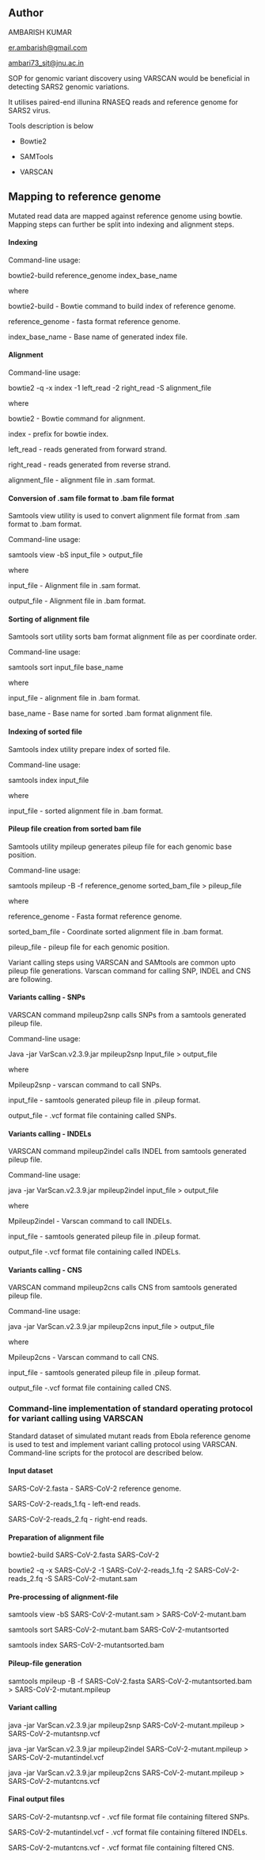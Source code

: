 ## Author

AMBARISH KUMAR

er.ambarish@gmail.com

ambari73_sit@jnu.ac.in

SOP for genomic variant discovery using VARSCAN would be beneficial in detecting SARS2 genomic variations.

It utilises paired-end illunina RNASEQ reads and reference genome for SARS2 virus.

Tools description is below

- Bowtie2

- SAMTools

- VARSCAN

## Mapping to reference genome

Mutated read data are mapped against reference genome using bowtie.
Mapping steps can further be split into indexing and alignment steps.

#### Indexing 

Command-line usage:

bowtie2-build reference_genome index_base_name

where

bowtie2-build - Bowtie command to build index of reference genome.

reference_genome - fasta format reference genome.

index_base_name - Base name of generated index file.

#### Alignment 

Command-line usage:

bowtie2 -q -x index -1 left_read -2 right_read -S alignment_file

where

bowtie2 - Bowtie command for alignment.

index - prefix for bowtie index.

left_read - reads generated from forward strand.

right_read - reads generated from reverse strand.

alignment_file - alignment file in .sam format.

#### Conversion of .sam file format to .bam file format

Samtools view utility is used to convert alignment file format from .sam format to .bam format.

Command-line usage:

samtools view -bS input_file > output_file

where

input_file - Alignment file in .sam format.

output_file - Alignment file in .bam format.

#### Sorting of alignment file

Samtools sort utility sorts bam format alignment file as per coordinate order.

Command-line usage:

samtools sort input_file base_name

where

input_file - alignment file in .bam format.

base_name - Base name for sorted .bam format alignment file.

#### Indexing of sorted file

Samtools index utility prepare index of sorted file.

Command-line usage:

samtools index input_file

where

input_file - sorted alignment file in .bam format.

#### Pileup file creation from sorted bam file

Samtools utility mpileup generates pileup file for each genomic base position. 

Command-line usage:

samtools mpileup -B -f reference_genome sorted_bam_file > pileup_file

where

reference_genome - Fasta format reference genome.

sorted_bam_file - Coordinate sorted alignment file in .bam format.

pileup_file - pileup file for each genomic position.


Variant calling steps using VARSCAN and SAMtools are common upto pileup file generations. Varscan command for calling SNP, INDEL and CNS are following. 

#### Variants calling - SNPs

VARSCAN command mpileup2snp calls SNPs from a samtools generated pileup file.

Command-line usage:

Java -jar VarScan.v2.3.9.jar mpileup2snp Input_file > output_file

where

Mpileup2snp - varscan command to call SNPs.

input_file - samtools generated pileup file in .pileup format.   

output_file - .vcf format file containing called SNPs.

#### Variants calling - INDELs

VARSCAN command mpileup2indel calls INDEL from samtools generated pileup file.

Command-line usage:

java -jar VarScan.v2.3.9.jar mpileup2indel input_file > output_file

where

Mpileup2indel - Varscan command to call INDELs.

input_file - samtools generated pileup file in .pileup format.

output_file -.vcf format file containing called INDELs.

#### Variants calling - CNS

VARSCAN command mpileup2cns calls CNS from samtools generated pileup file.

Command-line usage:

java -jar VarScan.v2.3.9.jar mpileup2cns input_file > output_file

where

Mpileup2cns - Varscan command to call CNS.

input_file - samtools generated pileup file in .pileup format.

output_file -.vcf format file containing called CNS.


### Command-line implementation of standard operating protocol for variant calling using VARSCAN

Standard dataset of simulated mutant reads from Ebola reference genome is used to test and implement variant calling protocol using VARSCAN. Command-line scripts for the protocol are described below.

#### Input dataset

SARS-CoV-2.fasta - SARS-CoV-2 reference genome.

SARS-CoV-2-reads_1.fq - left-end reads.

SARS-CoV-2-reads_2.fq - right-end reads.

#### Preparation of alignment file

bowtie2-build SARS-CoV-2.fasta SARS-CoV-2

bowtie2 -q -x SARS-CoV-2 -1 SARS-CoV-2-reads_1.fq -2 SARS-CoV-2-reads_2.fq -S SARS-CoV-2-mutant.sam

#### Pre-processing of alignment-file

samtools view -bS SARS-CoV-2-mutant.sam > SARS-CoV-2-mutant.bam

samtools sort SARS-CoV-2-mutant.bam SARS-CoV-2-mutantsorted

samtools index SARS-CoV-2-mutantsorted.bam

#### Pileup-file generation

samtools mpileup -B -f SARS-CoV-2.fasta SARS-CoV-2-mutantsorted.bam > SARS-CoV-2-mutant.mpileup

#### Variant calling

java -jar VarScan.v2.3.9.jar mpileup2snp SARS-CoV-2-mutant.mpileup > SARS-CoV-2-mutantsnp.vcf

java -jar VarScan.v2.3.9.jar  mpileup2indel SARS-CoV-2-mutant.mpileup > SARS-CoV-2-mutantindel.vcf

java -jar VarScan.v2.3.9.jar mpileup2cns SARS-CoV-2-mutant.mpileup > SARS-CoV-2-mutantcns.vcf

#### Final output files

SARS-CoV-2-mutantsnp.vcf - .vcf file format file containing filtered SNPs.

SARS-CoV-2-mutantindel.vcf - .vcf format file containing filtered INDELs.

SARS-CoV-2-mutantcns.vcf - .vcf format file containing filtered CNS.
